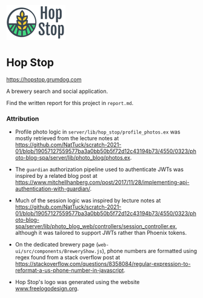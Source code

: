 ![](web-ui/src/assets/logo.png)

# Hop Stop

https://hopstop.grumdog.com

A brewery search and social application.

Find the written report for this project in `report.md`.

### Attribution

- Profile photo logic in `server/lib/hop_stop/profile_photos.ex` was
  mostly retrieved from the lecture notes at
  https://github.com/NatTuck/scratch-2021-01/blob/19057127559577ba3a0bb50b5f72d12c43194b73/4550/0323/photo-blog-spa/server/lib/photo_blog/photos.ex.

- The `guardian` authorization pipeline used to authenticate JWTs was
  inspired by a related blog post at
  https://www.mitchellhanberg.com/post/2017/11/28/implementing-api-authentication-with-guardian/.

- Much of the session logic was inspired by lecture notes at
  https://github.com/NatTuck/scratch-2021-01/blob/19057127559577ba3a0bb50b5f72d12c43194b73/4550/0323/photo-blog-spa/server/lib/photo_blog_web/controllers/session_controller.ex,
  although it was tailored to support JWTs rather than Phoenix tokens.

- On the dedicated brewery page
  (`web-ui/src/components/BreweryShow.js`), phone numbers are
  formatted using regex found from a stack overflow post at
  https://stackoverflow.com/questions/8358084/regular-expression-to-reformat-a-us-phone-number-in-javascript.

- Hop Stop's logo was generated using the website
  www.freelogodesign.org.